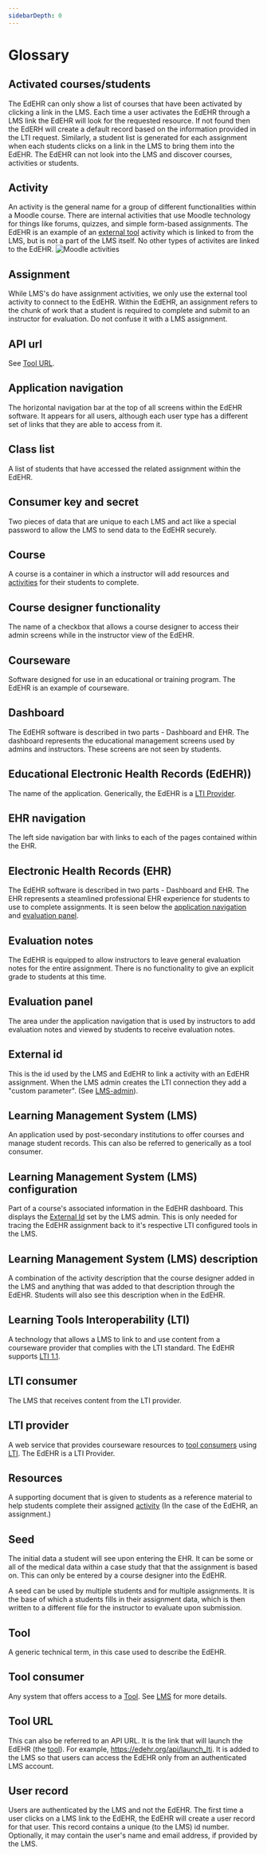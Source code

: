 ```yaml
---
sidebarDepth: 0
---
```


# Glossary

## Activated courses/students
The EdEHR can only show a list of courses that have been activated by clicking a link in the LMS. Each time a user activates the EdEHR through a LMS link the EdEHR will look for the requested resource. If not found then the EdERH will create a default record based on the information provided in the LTI request. Similarly, a student list is generated for each assignment when each students clicks on a link in the LMS to bring them into the EdEHR. The EdEHR can not look into the LMS and discover courses, activities or students. 

## Activity
An activity is the general name for a group of different functionalities within a Moodle course. There are internal activities that use Moodle technology for things like forums, quizzes, and simple form-based assignments. The EdEHR is an example of an [external tool](#tool) activity which is linked to from the LMS, but is not a part of the LMS itself. No other types of activites are linked to the EdEHR.
![Moodle activities](../images/moodle-course-add-activity.png)

## Assignment
While LMS's do have assignment activities, we only use the external tool activity to connect to the EdEHR. Within the EdEHR, an assignment refers to the chunk of work that a student is required to complete and submit to an instructor for evaluation. Do not confuse it with a LMS assignment.

## API url
See [Tool URL](#tool-url).

## Application navigation
The horizontal navigation bar at the top of all screens within the EdEHR software. It appears for all users, although each user type has a different set of links that they are able to access from it.

## Class list
A list of students that have accessed the related assignment within the EdEHR.

## Consumer key and secret
Two pieces of data that are unique to each LMS and act like a special password to allow the LMS to send data to the EdEHR securely.

## Course
A course is a container in which a instructor will add resources and [activities](#activity) for their students to complete.

## Course designer functionality
The name of a checkbox that allows a course designer to access their admin screens while in the instructor view of the EdEHR.

## Courseware
Software designed for use in an educational or training program. The EdEHR is an example of courseware.

## Dashboard
The EdEHR software is described in two parts - Dashboard and EHR. The dashboard represents the educational management screens used by admins and instructors. These screens are not seen by students.

## Educational Electronic Health Records (EdEHR))
The name of the application. Generically, the EdEHR is a [LTI Provider](#lti-provider).

## EHR navigation
The left side navigation bar with links to each of the pages contained within the EHR.

## Electronic Health Records (EHR)
The EdEHR software is described in two parts - Dashboard and EHR. The EHR represents a steamlined professional EHR experience for students to use to complete assignments. It is seen below the [application navigation](#application-navigation) and [evaluation panel](#evaluation-panel). 

## Evaluation notes
The EdEHR is equipped to allow instructors to leave general evaluation notes for the entire assignment. There is no functionality to give an explicit grade to students at this time.

## Evaluation panel
The area under the application navigation that is used by instructors to add evaluation notes and viewed by students to receive evaluation notes.

## External id
This is the id used by the LMS and EdEHR to link a activity with an EdEHR assignment. When the LMS admin creates the LTI connection they add a "custom parameter". (See [LMS-admin](/lms-admin/)). 

## Learning Management System (LMS)
An application used by post-secondary institutions to offer courses and manage student records. This can also be referred to generically as a tool consumer.

## Learning Management System (LMS) configuration
Part of a course's associated information in the EdEHR dashboard. This displays the [External Id](/shared/definitions.md#external-id) set by the LMS admin. This is only needed for tracing the EdEHR assignment back to it's respective LTI configured tools in the LMS.

## Learning Management System (LMS) description
A combination of the activity description that the course designer added in the LMS and anything that was added to that description through the EdEHR. Students will also see this description when in the EdEHR.

## Learning Tools Interoperability (LTI)
A technology that allows a LMS to link to and use content from a courseware provider that complies with the LTI standard. The EdEHR supports [LTI 1.1](https://www.imsglobal.org/specs/ltiv2p0/implementation-guide). 

## LTI consumer
The LMS that receives content from the LTI provider.

## LTI provider
A web service that provides courseware resources to [tool consumers](#tool-consumer) using [LTI](learning-tools-interoperability (LTI)). The EdEHR is a LTI Provider.

## Resources
A supporting document that is given to students as a reference material to help students complete their assigned [activity](#activity) (In the case of the EdEHR, an assignment.)

## Seed
The initial data a student will see upon entering the EHR. It can be some or all of the medical data within a case study that that the assignment is based on. This can only be entered by a course designer into the EdEHR.

A seed can be used by multiple students and for multiple assignments. It is the base of which a students fills in their assignment data, which is then written to a different file for the instructor to evaluate upon submission.

## Tool
A generic technical term, in this case used to describe the EdEHR.

## Tool consumer
Any system that offers access to a [Tool](#tool). See [LMS](#lms) for more details.

## Tool URL
This can also be referred to an API URL. It is the link that will launch the EdEHR (the [tool](#tool)). For example, https://edehr.org/api/launch_lti. It is added to the LMS so that users can access the EdEHR only from an authenticated LMS account. 

## User record
Users are authenticated by the LMS and not the EdEHR. The first time a user clicks on a LMS link to the EdEHR, the EdEHR will create a user record for that user. This record contains a unique (to the LMS) id number. Optionally, it may contain the user's name and email address, if provided by the LMS.

